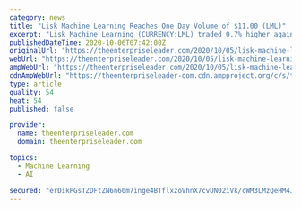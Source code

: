 ```yaml
---
category: news
title: "Lisk Machine Learning Reaches One Day Volume of $11.00 (LML)"
excerpt: "Lisk Machine Learning (CURRENCY:LML) traded 0.7% higher against the dollar during the twenty-four hour period ending at 14:00 PM E.T. on October 5th. During the last week, Lisk Machine Learning has traded 10."
publishedDateTime: 2020-10-06T07:42:00Z
originalUrl: "https://theenterpriseleader.com/2020/10/05/lisk-machine-learning-reaches-one-day-volume-of-11-00-lml.html"
webUrl: "https://theenterpriseleader.com/2020/10/05/lisk-machine-learning-reaches-one-day-volume-of-11-00-lml.html"
ampWebUrl: "https://theenterpriseleader.com/2020/10/05/lisk-machine-learning-reaches-one-day-volume-of-11-00-lml.html/amp"
cdnAmpWebUrl: "https://theenterpriseleader-com.cdn.ampproject.org/c/s/theenterpriseleader.com/2020/10/05/lisk-machine-learning-reaches-one-day-volume-of-11-00-lml.html/amp"
type: article
quality: 54
heat: 54
published: false

provider:
  name: theenterpriseleader.com
  domain: theenterpriseleader.com

topics:
  - Machine Learning
  - AI

secured: "erDikPGsTZDFtZN6n60m7inge4BTflxzoVhnX7cvUN02iVk/cWM3LMzQeHM4JlUFz/ad/23RUPyn8hnserBqdrv5g++toSQW3RyNvjIxnrH5KGQIVulFblM7yINBbBja2xFIeTzer3Mx9lrduFWRXcr0gJcyNJq0BaSovBnYkwz1fMqvLqU5bFG6IJrk+8h7ddeKx612VB/icSestY48wjBLGH7IWKAgU1BSJf1UiAfT/cXlhy76KNHt6E3jNUWP3kyWcefb0ObOzzbsvVKJwB3j7ROomx6rlSJp5L196O0BUy2QVv8dMNi6FVhJS8hpFORoo024UVacpDPa4iJZ6RXRFVbzC5hf0L640GFzgAw=;HQU9GmDagifFbGXz28Xliw=="
---
```


